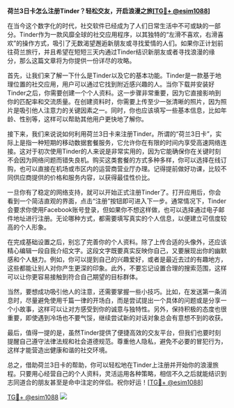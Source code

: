 **荷兰3日卡怎么注册Tinder？轻松交友，开启浪漫之旅[[TG💪+ @esim1088](https://t.me/s/esim1088)]**

在当今这个数字化的时代，社交软件已经成为了人们日常生活中不可或缺的一部分。Tinder作为一款风靡全球的社交应用程序，以其独特的“左滑不喜欢，右滑喜欢”的操作方式，吸引了无数渴望邂逅新朋友或寻找爱情的人们。如果你正计划前往荷兰旅行，并且希望在短短三天内通过Tinder结识新朋友或者寻找浪漫的缘分，那么这篇文章将为你提供一份详尽的攻略。

首先，让我们来了解一下什么是Tinder以及它的基本功能。Tinder是一款基于地理位置的社交应用，用户可以通过它找到附近感兴趣的人。当你下载并安装好Tinder之后，你需要创建一个个人资料。这一步骤非常重要，因为它直接影响到你的匹配率和交流质量。在创建资料时，你需要上传至少一张清晰的照片，因为照片是吸引他人注意力的关键因素之一。同时，你也应该填写一些基本信息，比如年龄、性别等，这样可以帮助其他用户更快地了解你。

接下来，我们来说说如何利用荷兰3日卡来注册Tinder。所谓的“荷兰3日卡”，实际上是指一种短期的移动数据套餐服务，它允许你在有限的时间内享受高速网络连接。这对于初次使用Tinder的人来说是非常实用的，因为它能确保你在关键时刻不会因为网络问题而错失良机。购买这类套餐的方式多种多样，你可以选择在线订购，也可以直接在机场或市区内的运营商营业厅办理。记得提前做好功课，比较不同供应商提供的价格和服务内容，以获得最佳性价比。

一旦你有了稳定的网络支持，就可以开始正式注册Tinder了。打开应用后，你会看到一个简洁直观的界面，点击“注册”按钮即可进入下一步。通常情况下，Tinder会要求你使用Facebook账号登录，但如果你不想这样做，也可以选择通过电子邮件地址进行注册。无论哪种方式，都需要填写真实的个人信息，以便建立可信度较高的个人形象。

在完成基础设置之后，别忘了完善你的个人资料。除了上传合适的头像外，还应该精心编辑一段自我介绍文字。这段文字既要真实反映你自己，又要展现出你的幽默感和个人魅力。例如，你可以提到自己的兴趣爱好，或者是最近去过的有趣地方，这些都能让别人对你产生更深的印象。此外，不要忘记设置合理的搜索范围，这样可以让你更容易接触到符合自己期望的目标群体。

当然，要想成功吸引他人的注意，还需要掌握一些小技巧。比如，在发送第一条消息时，尽量避免使用千篇一律的开场白，而是尝试提出一个具体的问题或是分享一个小故事，这样可以让对方感受到你的诚意与独特性。另外，保持积极的态度也很重要，即使遇到冷场也不要气馁，继续尝试新的对话对象总会有意想不到的收获。

最后，值得一提的是，虽然Tinder提供了便捷高效的交友平台，但我们也要时刻提醒自己遵守法律法规和社会道德规范。尊重他人隐私，避免不必要的冒犯行为，这样才能营造出健康和谐的社交环境。

总之，借助荷兰3日卡的帮助，你可以轻松地在Tinder上注册并开始你的浪漫旅程。只要用心经营自己的个人资料，灵活运用各种策略，相信不久之后就能结识到志同道合的朋友甚至是命中注定的伴侣。祝你好运！[[TG💪+ @esim1088](https://t.me/s/esim1088)]

[TG💪+ @esim1088](https://t.me/s/esim1088) ![](https://i.postimg.cc/4NQfJmqS/Snipaste-2025-05-13-00-14-12.png)